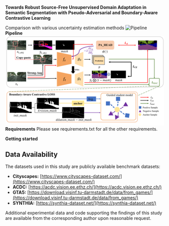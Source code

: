**Towards Robust Source-Free Unsupervised Domain Adaptation in Semantic Segmentation with Pseudo-Adversarial and Boundary-Aware Contrastive Learning**

Comparison with various uncertainty estimation methods
![Pipeline](fig7.png)
**Pipeline**
![Pipeline](fig3.png)
**Requirements**
Please see requirements.txt for all the other requirements.

**Getting started**
## Data Availability

The datasets used in this study are publicly available benchmark datasets:  

- **Cityscapes:** [https://www.cityscapes-dataset.com/](https://www.cityscapes-dataset.com/)  
- **ACDC:** [https://acdc.vision.ee.ethz.ch/](https://acdc.vision.ee.ethz.ch/)  
- **GTA5:** [https://download.visinf.tu-darmstadt.de/data/from_games/](https://download.visinf.tu-darmstadt.de/data/from_games/)  
- **SYNTHIA:** [https://synthia-dataset.net/](https://synthia-dataset.net/)  

Additional experimental data and code supporting the findings of this study are available from the corresponding author upon reasonable request.

